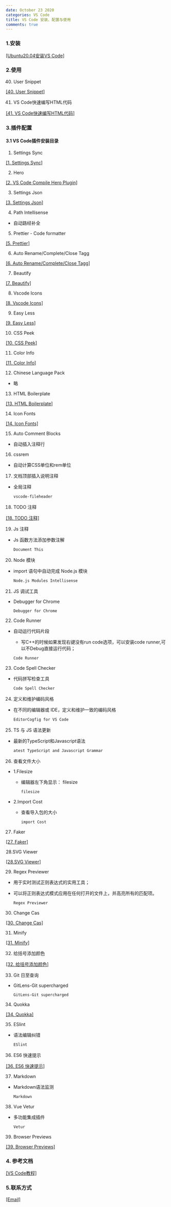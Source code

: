 ```yaml
---
date: October 23 2020
categories: VS Code
title: VS Code 安装、配置与使用
comments: true
---
```

### 1.安装

[[Ubuntu20.04安装VS Code]]()

### 2.使用

40. User Snippet

[[40. User Snippet]](https://web-oyster.github.io/2020/10/23/VSCode/Tags/40.%20Snippets/)

41. VS Code快速编写HTML代码

[[41. VS Code快速编写HTML代码]]()

### 3.插件配置

#### 3.1 VS Code插件安装目录

1. Settings Sync

[[1. Settings Sync]](https://web-oyster.github.io/2020/10/23/VSCode/Tags/1.%20Settings%20Sync/)

2. Hero

[[2. VS Code Compile Hero Plugin]](https://web-oyster.github.io/2020/10/23/VSCode/Tags/2.Compile%20Hero%20Plugin/)

3. Settings Json

[[3. Settings Json]](https://web-oyster.github.io/2020/10/23/VSCode/Tags/3.%20Settint%20Json/)

4. Path Intellisense

- 自动路经补全

5. Prettier - Code formatter

[[5. Prettier]](https://web-oyster.github.io/2020/10/23/VSCode/Tags/5.%20Prettier%20-%20Code%20formatter/)

6. Auto Rename/Complete/Close Tagg

[[6. Auto Rename/Complete/Close Tagg]](https://web-oyster.github.io/2020/10/23/VSCode/Tags/6.%20Auto%20Rename%20Complete%20Close%20Tagg/)

7. Beautify

[[7. Beautify]](https://web-oyster.github.io/2020/10/23/VSCode/Tags/7.%20Beautify/)

8. Vscode Icons

[[8. Vscode Icons]]()

9. Easy Less

[[9. Easy Less]](https://web-oyster.github.io/2020/10/23/VSCode/Tags/9.%20Easy%20Less/)

10. CSS Peek

[[10. CSS Peek]](https://web-oyster.github.io/2020/10/23/VSCode/Tags/10.%20CSS%20Peek/)

11. Color Info

[[11. Color Info]](https://web-oyster.github.io/2020/10/23/VSCode/Tags/11.%20Color%20Info/)

12. Chinese Language Pack

- 略

13. HTML Boilerplate

[[13. HTML Boilerplate]](https://web-oyster.github.io/2020/10/23/VSCode/Tags/13.%20HTML%20Boilerplate/)

14. Icon Fonts

[[14. Icon Fonts]](https://web-oyster.github.io/2020/10/23/VSCode/Tags/14.%20Icon%20Fonts/)

15. Auto Comment Blocks

- 自动插入注释行

16. cssrem

- 自动计算CSS单位和rem单位

17. 文档顶部插入说明注释

- 全局注释

  ```bash
  vscode-fileheader
  ```

18. TODO 注释

[[18. TODO 注释]](https://web-oyster.github.io/2020/10/23/VSCode/Tags/18.%20TODO%20%E6%B3%A8%E9%87%8A/)

19. Js 注释

- Js 函数方法添加参数注解

  ```bash
  Document This
  ```

20. Node 模块

- import 语句中自动完成 Node.js 模块

  ```bash
  Node.js Modules Intellisense
  ```

21. JS 调试工具

- Debugger for Chrome

  ```bash
  Debugger for Chrome
  ```

22. Code Runner

- 自动运行代码片段

  - 写C++的时候如果发现右键没有run code选项，可以安装code runner,可以不Debug直接运行代码；

  ```bash
  Code Runner
  ```

23. Code Spell Checker

- 代码拼写检查工具

  ```bash
  Code Spell Checker
  ```

24. 定义和维护编码风格

- 在不同的编辑器或 IDE，定义和维护一致的编码风格

  ```bash
  EditorCogfig for VS Code
  ```

25. TS 与 JS 语法更新

- 最新的TypeScript和Javascript语法

  ```bash
  atest TypeScript and Javascript Grammar
  ```

26. 查看文件大小

- 1.Filesize

  - 编辑器左下角显示： filesize

    ```bash
    filesize
    ```
- 2.Import Cost

  - 查看导入包的大小

    ```bash
    import Cost
    ```
27. Faker

[[27. Faker]](https://web-oyster.github.io/2020/10/23/VSCode/Tags/27.%20Faker/)

28.SVG Viewer

[[28.SVG Viewer]](https://web-oyster.github.io/2020/10/23/VSCode/Tags/28.SVG%20Viewer/)

29. Regex Previewer

- 用于实时测试正则表达式的实用工具；

- 可以将正则表达式模式应用在任何打开的文件上，并高亮所有的匹配项。

  ```bash
  Regex Previewer
  ```

30. Change Cas

[[30. Change Cas]](https://web-oyster.github.io/2020/10/23/VSCode/Tags/30.%20Change%20Cas/)

31. Minify

[[31. Minify]](https://web-oyster.github.io/2020/10/23/VSCode/Tags/31.%20Minify/)

32. 给括号添加颜色

[[32. 给括号添加颜色]](https://web-oyster.github.io/2020/10/23/VSCode/Tags/32.%E7%BB%99%E6%8B%AC%E5%8F%B7%E6%B7%BB%E5%8A%A0%E9%A2%9C%E8%89%B2/)

33. Git 日至查询

- GitLens-Git supercharged

  ```bash
  GitLens-Git supercharged
  ```

34. Quokka

[[34. Quokka]](https://web-oyster.github.io/2020/10/23/VSCode/Tags/34.%20Quokka/)

35. ESlint 

- 语法编辑纠错

  ```bash
  ESlint 
  ```

36. ES6 快速提示

[[36. ES6 快速提示]](https://web-oyster.github.io/2020/10/23/VSCode/Tags/36.%20ES6%20%E5%BF%AB%E9%80%9F%E6%8F%90%E7%A4%BA/)

37. Markdown

- Markdown语法监测

  ```bash
  Markdown
  ```

38. Vue Vetur

- 多功能集成插件

  ```bash
  Vetur
  ```

39. Browser Previews

[[39. Browser Previews]](https://web-oyster.github.io/2020/10/23/VSCode/Tags/39.%20Browser%20Previews/)

### 4. 参考文档

[[VS Code教程]](https://web-oyster.github.io/2020/10/23/VSCode/Tutorial/VS%20Code%20%E6%95%99%E7%A8%8B/)

### 5.联系方式

[[Email]](yuanmin8888@outlook.com)
